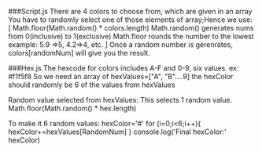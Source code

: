 ###Script.js There are 4 colors to choose from, which are given in an array You have to randomly select one of those elements of array;Hence we use: [ Math.floor(Math.random() * colors.length) Math.random() generates nums from 0(inclusive) to 1(exclusive) Math.floor rounds the number to the lowest example: 5.9 =>5, 4.2=>4, etc. ] Once a random number is gerenrates, colors[randomNum] will give you the result.

###Hex.js The hexcode for colors includes A-F and 0-9, six values. ex: #f1f5f8 So we need an array of hexValues=["A", "B"....9] the hexColor should randomly be 6 of the values from hexValues

Random value selected from hexValues: This selects 1 random value. Math.floor(Math.random() * hex.length)

To make it 6 random values: hexColor='#' for (i=0;i<6;i++){ hexColor+=hexValues[RandomNum] } console.log('Final hexColor:' hexColor)